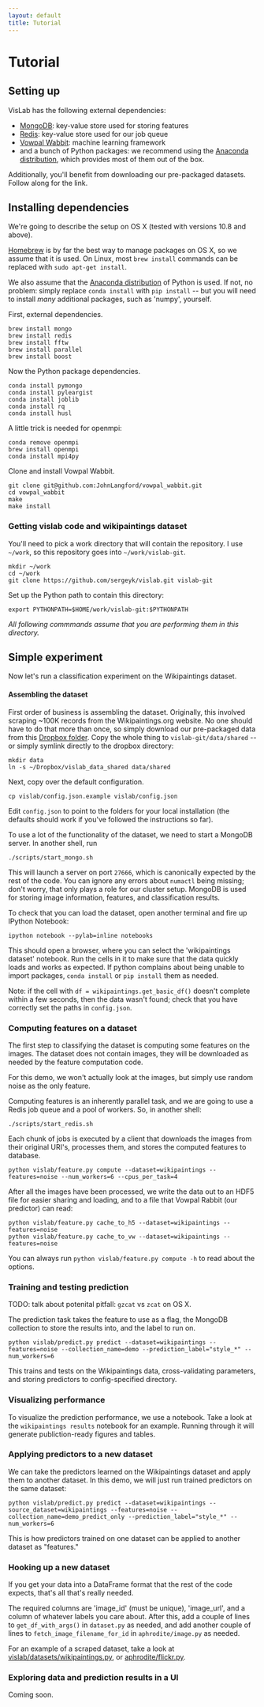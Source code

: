 ```yaml
---
layout: default
title: Tutorial
---
```

# Tutorial

## Setting up

VisLab has the following external dependencies:

- [MongoDB]: key-value store used for storing features
- [Redis]: key-value store used for our job queue
- [Vowpal Wabbit]: machine learning framework
- and a bunch of Python packages: we recommend using the [Anaconda distribution], which provides most of them out of the box.

<!-- - [Caffe] deep-learning framework (another Berkeley project)
    Caffe itself has many dependencies, such as OpenCV.
 -->
Additionally, you'll benefit from downloading our pre-packaged datasets.
Follow along for the link.

## Installing dependencies

We're going to describe the setup on OS X (tested with versions 10.8 and above).

[Homebrew] is by far the best way to manage packages on OS X, so we assume that it is used.
On Linux, most `brew install` commands can be replaced with `sudo apt-get install`.

We also assume that the [Anaconda distribution] of Python is used.
If not, no problem: simply replace `conda install` with `pip install` -- but you will need to install *many* additional packages, such as 'numpy', yourself.

First, external dependencies.

    brew install mongo
    brew install redis
    brew install fftw
    brew install parallel
    brew install boost

Now the Python package dependencies.

    conda install pymongo
    conda install pyleargist
    conda install joblib
    conda install rq
    conda install husl

A little trick is needed for openmpi:

    conda remove openmpi
    brew install openmpi
    conda install mpi4py

Clone and install Vowpal Wabbit.

    git clone git@github.com:JohnLangford/vowpal_wabbit.git
    cd vowpal_wabbit
    make
    make install

<!-- To install [Caffe], please follow the [instructions](http://caffe.berkeleyvision.org/installation.html). -->

### Getting vislab code and wikipaintings dataset

You'll need to pick a work directory that will contain the repository.
I use `~/work`, so this repository goes into `~/work/vislab-git`.

    mkdir ~/work
    cd ~/work
    git clone https://github.com/sergeyk/vislab.git vislab-git

Set up the Python path to contain this directory:

    export PYTHONPATH=$HOME/work/vislab-git:$PYTHONPATH

*All following commmands assume that you are performing them in this directory.*

[MongoDB]: #
[Redis]: #
[Vowpal Wabbit]: https://github.com/JohnLangford/vowpal_wabbit
[Caffe]: http://caffe.berkeleyvision.org
[Anaconda distribution]: https://store.continuum.io/cshop/anaconda/
[Homebrew]: http://brew.sh/

## Simple experiment

Now let's run a classification experiment on the Wikipaintings dataset.

#### Assembling the dataset

First order of business is assembling the dataset.
Originally, this involved scraping ~100K records from the Wikipaintings.org website.
No one should have to do that more than once, so simply download our pre-packaged data from this [Dropbox folder](https://www.dropbox.com/sh/our2zcaaqfi2e6d/1rZs5J4xhl).
Copy the whole thing to `vislab-git/data/shared` -- or simply symlink directly to the dropbox directory:

    mkdir data
    ln -s ~/Dropbox/vislab_data_shared data/shared

Next, copy over the default configuration.

    cp vislab/config.json.example vislab/config.json

Edit `config.json` to point to the folders for your local installation (the defaults should work if you've followed the instructions so far).

To use a lot of the functionality of the dataset, we need to start a MongoDB server.
In another shell, run

    ./scripts/start_mongo.sh

This will launch a server on port `27666`, which is canonically expected by the rest of the code.
You can ignore any errors about `numactl` being missing; don't worry, that only plays a role for our cluster setup.
MongoDB is used for storing image information, features, and classification results.

To check that you can load the dataset, open another terminal and fire up IPython Notebook:

    ipython notebook --pylab=inline notebooks

This should open a browser, where you can select the 'wikipaintings dataset' notebook.
Run the cells in it to make sure that the data quickly loads and works as expected.
If python complains about being unable to import packages, `conda install` or `pip install` them as needed.

Note: if the cell with `df = wikipaintings.get_basic_df()` doesn't complete within a few seconds, then the data wasn't found; check that you have correctly set the paths in `config.json`.

### Computing features on a dataset

The first step to classifying the dataset is computing some features on the images.
The dataset does not contain images, they will be downloaded as needed by the feature computation code.

For this demo, we won't actually look at the images, but simply use random noise as the only feature.

Computing features is an inherently parallel task, and we are going to use a Redis job queue and a pool of workers.
So, in another shell:

    ./scripts/start_redis.sh

Each chunk of jobs is executed by a client that downloads the images from their original URI's, processes them, and stores the computed features to database.

    python vislab/feature.py compute --dataset=wikipaintings --features=noise --num_workers=6 --cpus_per_task=4

After all the images have been processed, we write the data out to an HDF5 file for easier sharing and loading, and to a file that Vowpal Rabbit (our predictor) can read:

    python vislab/feature.py cache_to_h5 --dataset=wikipaintings --features=noise
    python vislab/feature.py cache_to_vw --dataset=wikipaintings --features=noise

You can always run `python vislab/feature.py compute -h` to read about the options.

### Training and testing prediction

TODO: talk about potenital pitfall: `gzcat` vs `zcat` on OS X.

The prediction task takes the feature to use as a flag, the MongoDB collection to store the results into, and the label to run on.

    python vislab/predict.py predict --dataset=wikipaintings --features=noise --collection_name=demo --prediction_label="style_*" --num_workers=6

This trains and tests on the Wikipaintings data, cross-validating parameters, and storing predictors to config-specified directory.

### Visualizing performance

To visualize the prediction performance, we use a notebook.
Take a look at the `wikipaintings results` notebook for an example.
Running through it will generate publiction-ready figures and tables.

### Applying predictors to a new dataset

We can take the predictors learned on the Wikipaintings dataset and apply them to another dataset.
In this demo, we will just run trained predictors on the same dataset:

    python vislab/predict.py predict --dataset=wikipaintings --source_dataset=wikipaintings --features=noise --collection_name=demo_predict_only --prediction_label="style_*" --num_workers=6

This is how predictors trained on one dataset can be applied to another dataset as "features."

### Hooking up a new dataset

If you get your data into a DataFrame format that the rest of the code expects, that's all that's really needed.

The required columns are 'image_id' (must be unique), 'image_url', and a column of whatever labels you care about.
After this, add a couple of lines to `get_df_with_args()` in `dataset.py` as needed, and add another couple of lines to `fetch_image_filename_for_id` in `aphrodite/image.py` as needed.

For an example of a scraped dataset, take a look at [vislab/datasets/wikipaintings.py](https://github.com/sergeyk/vislab/blob/master/vislab/datasets/wikipaintings.py), or [aphrodite/flickr.py](https://github.com/sergeyk/aphrodite/blob/master/aphrodite/flickr.py).

### Exploring data and prediction results in a UI

Coming soon.
